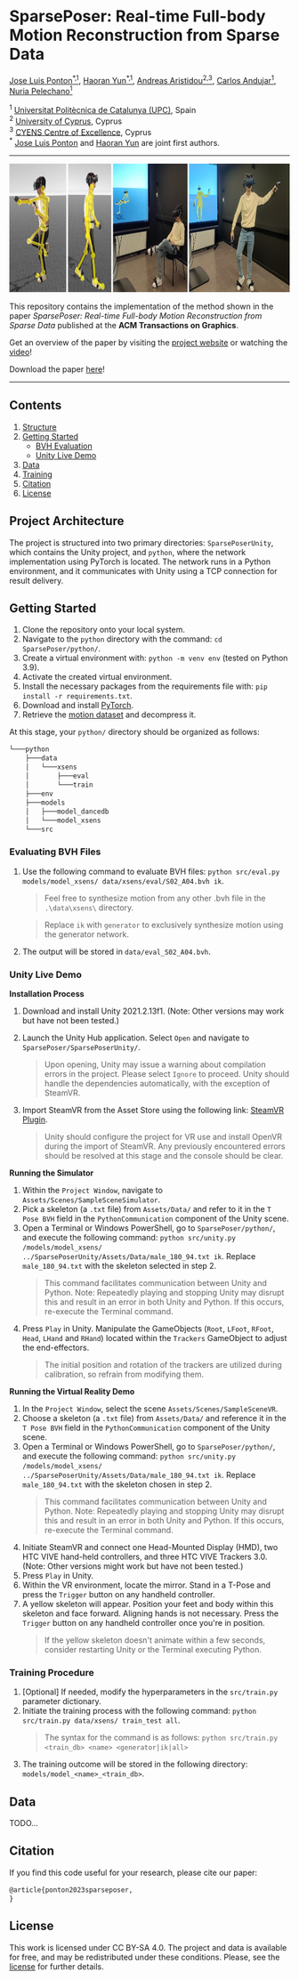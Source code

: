 # SparsePoser: Real-time Full-body Motion Reconstruction from Sparse Data

[Jose Luis Ponton<sup>*,1</sup>](https://joseluisponton.com/), [Haoran Yun<sup>*,1</sup>](https://haoranyun.com), [Andreas Aristidou<sup>2,3</sup>](http://andreasaristidou.com), [Carlos Andujar<sup>1</sup>](https://www.cs.upc.edu/~andujar), [Nuria Pelechano<sup>1</sup>](https://www.cs.upc.edu/~npelechano)<br/>

<sup>1</sup> [Universitat Politècnica de Catalunya (UPC)](https://www.upc.edu/en?set_language=en), Spain <br/>
<sup>2</sup> [University of Cyprus](https://www.ucy.ac.cy/?lang=en), Cyprus <br/>
<sup>3</sup> [CYENS Centre of Excellence](https://www.cyens.org.cy/en-gb/), Cyprus <br/>
<sup>*</sup> [Jose Luis Ponton](https://joseluisponton.com/) and [Haoran Yun](https://haoranyun.com) are joint first authors.
<p align="center">
</p>

---

<p align="center">
  <img 
    width="940"
    height="231"
    src="docs/assets/img/teaser.jpg"
  >
</p>

This repository contains the implementation of the method shown in the paper *SparsePoser: Real-time Full-body Motion Reconstruction from Sparse Data* published at the **ACM Transactions on Graphics**.

Get an overview of the paper by visiting the [project website](https://upc-virvig.github.io/SparsePoser/) or watching the [video](https://www.youtube.com/embed/TODO)!

Download the paper [here](https://acm.com/TODO)!

---

## Contents

1. [Structure](#structure)
2. [Getting Started](#getting-started)
   * [BVH Evaluation](#bvh-evaluation)
   * [Unity Live Demo](#unity-live-demo)
3. [Data](#data)
4. [Training](#training)
5. [Citation](#citation)
6. [License](#license)


## Project Architecture

The project is structured into two primary directories: `SparsePoserUnity`, which contains the Unity project, and `python`, where the network implementation using PyTorch is located. The network runs in a Python environment, and it communicates with Unity using a TCP connection for result delivery.

## Getting Started

1. Clone the repository onto your local system.
2. Navigate to the `python` directory with the command: ``cd SparsePoser/python/``.
3. Create a virtual environment with: ``python -m venv env`` (tested on Python 3.9).
4. Activate the created virtual environment.
5. Install the necessary packages from the requirements file with: ``pip install -r requirements.txt``.
6. Download and install [PyTorch](https://pytorch.org/get-started/locally/).
7. Retrieve the [motion dataset](https://zenodo.org/TODO) and decompress it.

At this stage, your `python/` directory should be organized as follows:

```
└───python
    ├───data
    │   └───xsens
    │       ├───eval
    │       └───train
    ├───env
    ├───models 
    │   ├───model_dancedb
    │   └───model_xsens
    └───src
```

### Evaluating BVH Files

1. Use the following command to evaluate BVH files: ``python src/eval.py models/model_xsens/ data/xsens/eval/S02_A04.bvh ik``.
    > Feel free to synthesize motion from any other .bvh file in the `.\data\xsens\` directory.
    
    > Replace ``ik`` with ``generator`` to exclusively synthesize motion using the generator network.
2. The output will be stored in ``data/eval_S02_A04.bvh``.

### Unity Live Demo

**Installation Process**

1. Download and install Unity 2021.2.13f1. (Note: Other versions may work but have not been tested.)
2. Launch the Unity Hub application. Select ``Open`` and navigate to ``SparsePoser/SparsePoserUnity/``.
    > Upon opening, Unity may issue a warning about compilation errors in the project. Please select ``Ignore`` to proceed. Unity should handle the dependencies automatically, with the exception of SteamVR.

3. Import SteamVR from the Asset Store using the following link: [SteamVR Plugin](https://assetstore.unity.com/packages/tools/integration/steamvr-plugin-32647).
    > Unity should configure the project for VR use and install OpenVR during the import of SteamVR. Any previously encountered errors should be resolved at this stage and the console should be clear.

**Running the Simulator**

1. Within the ``Project Window``, navigate to ``Assets/Scenes/SampleSceneSimulator``.
2. Pick a skeleton (a ``.txt`` file) from ``Assets/Data/`` and refer to it in the ``T Pose BVH`` field in the ``PythonCommunication`` component of the Unity scene.
3. Open a Terminal or Windows PowerShell, go to ``SparsePoser/python/``, and execute the following command: ``python src/unity.py /models/model_xsens/ ../SparsePoserUnity/Assets/Data/male_180_94.txt ik``. Replace ``male_180_94.txt`` with the skeleton selected in step 2.
    > This command facilitates communication between Unity and Python. Note: Repeatedly playing and stopping Unity may disrupt this and result in an error in both Unity and Python. If this occurs, re-execute the Terminal command.
4. Press ``Play`` in Unity. Manipulate the GameObjects (``Root``, ``LFoot``, ``RFoot``, ``Head``, ``LHand`` and ``RHand``) located within the ``Trackers`` GameObject to adjust the end-effectors.
    > The initial position and rotation of the trackers are utilized during calibration, so refrain from modifying them.

**Running the Virtual Reality Demo**

1. In the ``Project Window``, select the scene ``Assets/Scenes/SampleSceneVR``.
2. Choose a skeleton (a ``.txt`` file) from ``Assets/Data/`` and reference it in the ``T Pose BVH`` field in the ``PythonCommunication`` component of the Unity scene.
3. Open a Terminal or Windows PowerShell, go to ``SparsePoser/python/``, and execute the following command: ``python src/unity.py /models/model_xsens/ ../SparsePoserUnity/Assets/Data/male_180_94.txt ik``. Replace ``male_180_94.txt`` with the skeleton chosen in step 2.
    > This command facilitates communication between Unity and Python. Note: Repeatedly playing and stopping Unity may disrupt this and result in an error in both Unity and Python. If this occurs, re-execute the Terminal command.
4. Initiate SteamVR and connect one Head-Mounted Display (HMD), two HTC VIVE hand-held controllers, and three HTC VIVE Trackers 3.0. (Note: Other versions might work but have not been tested.)
5. Press ``Play`` in Unity.
6. Within the VR environment, locate the mirror. Stand in a T-Pose and press the ``Trigger`` button on any handheld controller.
7. A yellow skeleton will appear. Position your feet and body within this skeleton and face forward. Aligning hands is not necessary. Press the ``Trigger`` button on any handheld controller once you're in position.
    > If the yellow skeleton doesn't animate within a few seconds, consider restarting Unity or the Terminal executing Python.

### Training Procedure

1. [Optional] If needed, modify the hyperparameters in the `src/train.py` parameter dictionary.
2. Initiate the training process with the following command: ``python src/train.py data/xsens/ train_test all``.
    > The syntax for the command is as follows: ``python src/train.py <train_db> <name> <generator|ik|all>``
3. The training outcome will be stored in the following directory: ``models/model_<name>_<train_db>``.

## Data

TODO...

## Citation

If you find this code useful for your research, please cite our paper:
```
@article{ponton2023sparseposer,
}
```

## License
This work is licensed under CC BY-SA 4.0.
The project and data is available for free, and may be redistributed under these conditions. Please, see the [license](LICENSE) for further details.
